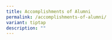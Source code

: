 ```yaml
---
title: Accomplishments of Alumni
permalink: /accomplishments-of-alumni/
variant: tiptap
description: ""
---
```


